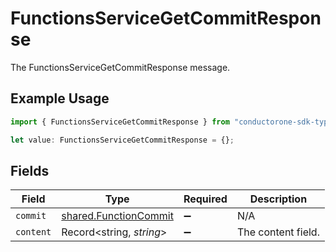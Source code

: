 # FunctionsServiceGetCommitResponse

The FunctionsServiceGetCommitResponse message.

## Example Usage

```typescript
import { FunctionsServiceGetCommitResponse } from "conductorone-sdk-typescript/sdk/models/shared";

let value: FunctionsServiceGetCommitResponse = {};
```

## Fields

| Field                                                                 | Type                                                                  | Required                                                              | Description                                                           |
| --------------------------------------------------------------------- | --------------------------------------------------------------------- | --------------------------------------------------------------------- | --------------------------------------------------------------------- |
| `commit`                                                              | [shared.FunctionCommit](../../../sdk/models/shared/functioncommit.md) | :heavy_minus_sign:                                                    | N/A                                                                   |
| `content`                                                             | Record<string, *string*>                                              | :heavy_minus_sign:                                                    | The content field.                                                    |